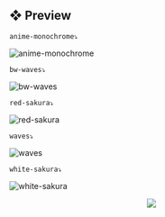 ## ❖ Preview

`anime-monochrome⤵`

<img src="https://raw.githubusercontent.com/WahidIslamLinad/WahidIslamLinad/main/wallpapers/anime-monochrome.jpg" alt="anime-monochrome" align="center"><!-- <p>‎</p> -->


`bw-waves⤵`

<img src="https://raw.githubusercontent.com/WahidIslamLinad/WahidIslamLinad/main/wallpapers/bw-waves.png" alt="bw-waves" align="center">


`red-sakura⤵`

<img src="https://raw.githubusercontent.com/WahidIslamLinad/WahidIslamLinad/main/wallpapers/red-sakura.jpg" alt="red-sakura" align="center">


`waves⤵`

<img src="https://raw.githubusercontent.com/WahidIslamLinad/WahidIslamLinad/main/wallpapers/waves.png" alt="waves" align="center">


`white-sakura⤵`

<img src="https://raw.githubusercontent.com/WahidIslamLinad/WahidIslamLinad/main/wallpapers/white-sakura.jpg" alt="white-sakura" align="center">

<p align="center"><img src="https://raw.githubusercontent.com/catppuccin/catppuccin/dev/assets/footers/gray0_ctp_on_line.svg?sanitize=true" /></p>
